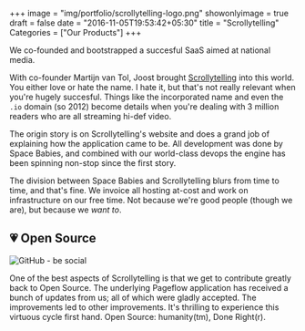 +++
image = "img/portfolio/scrollytelling-logo.png"
showonlyimage = true
draft = false
date = "2016-11-05T19:53:42+05:30"
title = "Scrollytelling"
Categories = ["Our Products"]
+++

We co-founded and bootstrapped a succesful SaaS aimed at national media.
<!--more-->

With co-founder Martijn van Tol, Joost brought [Scrollytelling](https://www.scrollytelling.io) into this world. You either love or hate the name. I hate it, but that's not really relevant when you're hugely succesful. Things like the incorporated name and even the `.io` domain (so 2012) become details when you're dealing with 3 million readers who are all streaming hi-def video.

The origin story is on Scrollytelling's website and does a grand job of explaining how the application came to be. All development was done by Space Babies, and combined with our world-class devops the engine has been spinning non-stop since the first story.

The division between Space Babies and Scrollytelling blurs from time to time, and that's fine. We invoice all hosting at-cost and work on infrastructure on our free time. Not because we're good people (though we are), but because we _want to_.

## 💗 Open Source

<img src="/img/portfolio/be-social.gif" class="img-responsive" alt="GitHub - be social">

One of the best aspects of Scrollytelling is that we get to contribute greatly back to Open Source. The underlying Pageflow application has received a bunch of updates from us; all of which were gladly accepted. The improvements led to other improvements. It's thrilling to experience this virtuous cycle first hand. Open Source: humanity(tm), Done Right(r).
